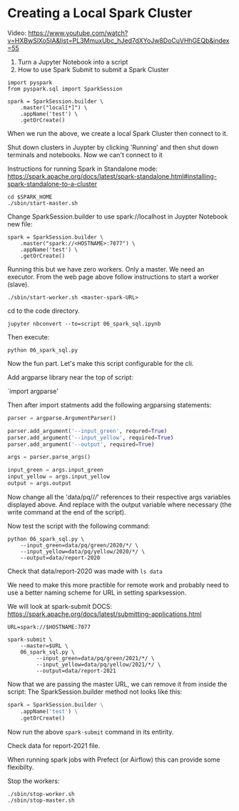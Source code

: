 # Creating a Local Spark Cluster
Video: https://www.youtube.com/watch?v=HXBwSlXo5IA&list=PL3MmuxUbc_hJed7dXYoJw8DoCuVHhGEQb&index=55

1. Turn a Jupyter Notebook into a script
2. How to use Spark Submit to submit a Spark Cluster

```
import pyspark
from pyspark.sql import SparkSession

spark = SparkSession.builder \
    .master("local[*]") \
    .appName('test') \
    .getOrCreate()
```

When we run the above, we create a local Spark Cluster then connect to it.

Shut down clusters in Juypter by clicking 'Running' and then shut down terminals and notebooks.
Now we can't connect to it

Instructions for running Spark in Standalone mode:
https://spark.apache.org/docs/latest/spark-standalone.html#installing-spark-standalone-to-a-cluster

```
cd $SPARK_HOME
./sbin/start-master.sh
```

Change SparkSession.builder to use spark://localhost in Juypter Notebook new file:

```
spark = SparkSession.builder \
    .master("spark://<HOSTNAME>:7077") \
    .appName('test') \
    .getOrCreate()
```

Running this but we have zero workers. Only a master. We need an executor. From the web page above follow instructions to start a worker (slave).

`./sbin/start-worker.sh <master-spark-URL>`

cd to the code directory.

`jupyter nbconvert --to=script 06_spark_sql.ipynb`

Then execute:

`python 06_spark_sql.py`


Now the fun part. Let's make this script configurable for the cli.

Add argparse library near the top of script:

`import argparse'

Then after import statments add the following argparsing statements:

```python
parser = argparse.ArgumentParser()

parser.add_argument('--input_green', requred=True)
parser.add_argument('--input_yellow', required=True)
parser.add_argument('--output', required=True)

args = parser.parse_args()

input_green = args.input_green
input_yellow = args.input_yellow
output = args.output
```

Now change all the 'data/pq/<COLOR>/*/*' references to their respective args variables displayed above.
And replace with the output variable where necessary (the write command at the end of the script).

Now test the script with the following command:

```
python 06_spark_sql.py \
    --input_green=data/pq/green/2020/*/ \
    --input_yellow=data/pq/yellow/2020/*/ \
    --output=data/report-2020
```

Check that data/report-2020 was made with `ls data`

We need to make this more practible for remote work and probably need to use a better naming scheme for URL in setting sparksession.

We will look at spark-submit
DOCS: https://spark.apache.org/docs/latest/submitting-applications.html

```
URL=spark://$HOSTNAME:7077

spark-submit \
    --master=$URL \
    06_spark_sql.py \
         --input_green=data/pq/green/2021/*/ \
         --input_yellow=data/pq/yellow/2021/*/ \
         --output=data/report-2021
```

Now that we are passing the master URL, we can remove it from inside the script:
The SparkSession.builder method not looks like this:

```python
spark = SparkSession.builder \
    .appName('test') \
    .getOrCreate()
```

Now run the above `spark-submit` command in its entirity.

Check data for report-2021 file.

When running spark jobs with Prefect (or Airflow) this can provide some flexibilty.

Stop the workers:
```
./sbin/stop-worker.sh
./sbin/stop-master.sh
```
